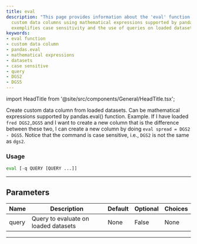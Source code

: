 ```yaml
---
title: eval
description: "This page provides information about the 'eval' function for creating"
  custom data columns using mathematical expressions supported by pandas.eval(). It
  exemplifies case sensitivity and the use of queries on loaded datasets.
keywords:
- eval function
- custom data column
- pandas.eval
- mathematical expressions
- datasets
- case sensitive
- query
- DGS2
- DGS5
---
```


import HeadTitle from '@site/src/components/General/HeadTitle.tsx';

<HeadTitle title="economy /eval - Reference | OpenBB Terminal Docs" />

Create custom data column from loaded datasets. Can be mathematical expressions supported by pandas.eval() function. Example. If I have loaded `fred DGS2,DGS5` and I want to create a new column that is the difference between these two, I can create a new column by doing `eval spread = DGS2 - DGS5`. Notice that the command is case sensitive, i.e., `DGS2` is not the same as `dgs2`.

### Usage

```python
eval [-q QUERY [QUERY ...]]
```

---

## Parameters

| Name | Description | Default | Optional | Choices |
| ---- | ----------- | ------- | -------- | ------- |
| query | Query to evaluate on loaded datasets | None | False | None |

---
